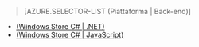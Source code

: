 ﻿> [AZURE.SELECTOR-LIST (Piattaforma | Back-end)]
- [(Windows Store C# | .NET)](mobile-services-dotnet-backend-windows-store-dotnet-aad-graph-info.md)
- [(Windows Store C# | JavaScript)](mobile-services-javascript-backend-windows-store-dotnet-aad-graph-info.md)

<!--HONumber=42-->
